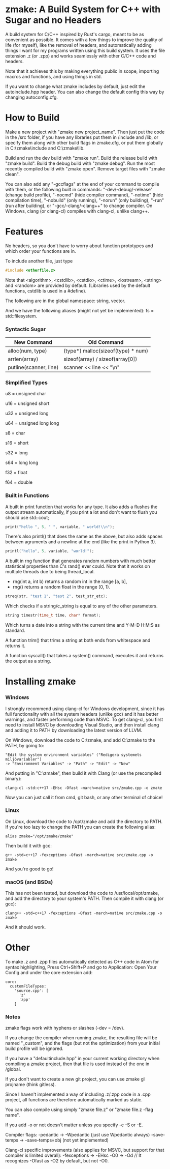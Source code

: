 # zmake: A Build System for C++ with Sugar and no Headers
A build system for C/C++ inspired by Rust's cargo,
meant to be as convenient as possible.
It comes with a few things to improve the quality of life (for myself),
like the removal of headers, and automatically adding things
I want for my programs written using this build system.
It uses the file extension .z (or .zpp) and works seamlessly
with other C/C++ code and headers.

Note that it achieves this by making everything public in scope,
importing macros and functions, and using things in std.

If you want to change what zmake includes by default,
just edit the autoinclude.hpp header. You can also change the
default config this way by changing autoconfig.cfg.

# How to Build
Make a new project with "zmake new project_name".
Then just put the code in the /src folder, if you have any libraries put them in
/include and /lib, or specify them along with other build flags in zmake.cfg,
or put them globally in C:\\zmake\\include and C:\\zmake\\lib.

Build and run the dev build with "zmake run".
Build the release build with "zmake build".
Build the debug build with "zmake debug".
Run the most recently compiled build with "zmake open".
Remove target files with "zmake clean".

You can also add any "-gccflags" at the end of your command
to compile with them, or the following built in commands:
"-dev/-debug/-release" (change build profile),
"-nocmd" (hide compiler command),
"-notime" (hide compilation time),
"-nobuild" (only running),
"-norun" (only building),
"-run" (run after building),
or "-gcc/-clang/-clang++" to change compiler.
On Windows, clang (or clang-cl) compiles with clang-cl, unlike clang++.

# Features
No headers, so you don't have to worry about function prototypes
and which order your functions are in.

To include another file, just type
```cpp
#include <otherfile.z>
```
Note that \<algorithm\>, \<cstdlib\>, \<cstdio\>, \<ctime\>,
\<iostream\>, \<string\> and \<random\> are provided by default.
(Libraries used by the default functions, cstdlib is used in a #define).

The following are in the global namespace:
string, vector.

And we have the following aliases (might not yet be implemented):
fs = std::filesystem.

### Syntactic Sugar
New Command             | Old Command
----------------------- | -----------------------
alloc(num, type)        | (type*) malloc(sizeof(type) * num)
arrlen(array)           | sizeof(array) / sizeof(array[0])
putline(scanner, line)  | scanner << line << "\\n"

### Simplified Types
u8  = unsigned char

u16 = unsigned short

u32 = unsigned long

u64 = unsigned long long

s8  = char

s16 = short

s32 = long

s64 = long long

f32 = float

f64 = double

### Built in Functions
A built in print function that works for any type. It also adds a flushes
the output stream automatically, if you print a lot and don't want to flush
you should use std::cout;
```cpp
print("hello ", 5, " ", variable, " world!\\n");
```
There's also printl() that does the same as the above, but also
adds spaces between agruments and a newline at the end (like the print in Python 3).
```cpp
printl("hello", 5, variable, "world!");
```

A built in rng function that generates random numbers with much better
statistical properties than C's rand() ever could.
Note that it works on multiple threads due to being thread_local.
- rng(int a, int b) returns a random int in the range [a, b],
- rng() returns a random float in the range [0, 1).

```cpp
streq(str, "test 1", "test 2", test_str_etc);
```
Which checks if a string/c_string is equal to any of the other parameters.
```cpp
string timestr(time_t time, char* format);
```
Which turns a date into a string with the current time and Y-M-D H:M:S as standard.

A function trim() that trims a string at both ends from whitespace and returns it.

A function syscall() that takes a system() command,
executes it and returns the output as a string.

# Installing zmake
### Windows
I strongly recommend using clang-cl for Windows development, since it has full
functionality with all the system headers (unlike gcc) and it has better warnings,
and faster performing code than MSVC. To get clang-cl, you first need to install
MSVC by downloading Visual Studio, and then install clang and adding it to PATH
by downloading the latest version of LLVM.

On Windows, download the code to C:\\zmake, and add C:\\zmake to the PATH, by going to:
```
"Edit the system environment variables" ("Redigera systemets miljövariabler")
-> "Environment Variables" -> "Path" -> "Edit" -> "New"
```
And putting in "C:\\zmake", then build it with Clang (or use the precompiled binary):
```
clang-cl -std:c++17 -EHsc -Ofast -march=native src/zmake.cpp -o zmake
```
Now you can just call it from cmd, git bash, or any other terminal of choice!

### Linux
On Linux, download the code to /opt/zmake and add the directory to PATH.
If you're too lazy to change the PATH you can create the following alias:
```
alias zmake="/opt/zmake/zmake"
```
Then build it with gcc:
```
g++ -std=c++17 -fexceptions -Ofast -march=native src/zmake.cpp -o zmake
```
And you're good to go!

### macOS (and BSDs)
This has not been tested, but download the code to /usr/local/opt/zmake,
and add the directory to your system's PATH. Then compile it with clang (or gcc):
```
clang++ -std=c++17 -fexceptions -Ofast -march=native src/zmake.cpp -o zmake
```
And it should work.

# Other
To make .z and .zpp files automatically detected as C++ code in Atom
for syntax highlighting, Press Ctrl+Shift+P and go to Application: Open Your Config
and under the core extension add:
```
core:
  customFileTypes:
    'source.cpp': [
      'z'
      'zpp'
    ]
```

### Notes
zmake flags work with hyphens or slashes (-dev = /dev).

If you change the compiler when running zmake, the resulting file will be named "\_custom",
and the flags (but not the optimization) from your initial build profile will be ignored.

If you have a "defaultinclude.hpp" in your current working directory when compiling a
zmake project, then that file is used instead of the one in /global.

If you don't want to create a new git project, you can use zmake gl projname (think gitless).

Since I haven't implemented a way of including .z/.zpp code in a .cpp project,
all functions are therefore automatically marked as static.

You can also compile using simply "zmake file.z" or "zmake file.z -flag name".

If you add -o or not doesn't matter unless you specify -c -S or -E.

Compiler flags:
-pedantic   -> -Wpedantic (just use Wpedantic always)
-save-temps -> -save-temps=obj (not yet implemented)

Clang-cl specific improvements (also applies for MSVC, but support for that compiler is limited overall):
-fexceptions -> -EHsc
-O0          -> -Od     // It recognizes -Ofast as -O2 by default, but not -O0.
